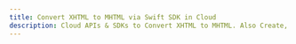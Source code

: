 ---title: Convert XHTML to MHTML via Swift SDK in Clouddescription: Cloud APIs & SDKs to Convert XHTML to MHTML. Also Create, Edit & Render Microsoft Word & OpenOffice documents in the Cloud.---